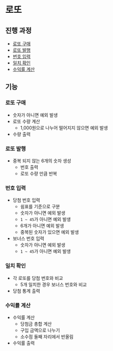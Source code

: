 # 로또

## 진행 과정

- [로또 구매](#로또-구매)
- [로또 발행](#로또-발행)
- [번호 입력](#번호-입력)
- [일치 확인](#일치-확인)
- [수익률 계산](#수익률-계산)

## 기능

### 로또 구매

- 숫자가 아니면 예외 발생
- 로또 수량 계산
  - 1,000원으로 나누어 떨어지지 않으면 예외 발생
- 수량 출력

### 로또 발행

- 중복 되지 않는 6개의 숫자 생성
  - 번호 출력
  - 로또 수량 만큼 반복

### 번호 입력

- 당첨 번호 입력
  - 쉼표를 기준으로 구분
  - 숫자가 아니면 예외 발생
  - `1 ~ 45`가 아니면 예외 발생
  - 6개가 아니면 예외 발생
  - 중복된 숫자가 있으면 예외 발생
- 보너스 번호 입력
  - 숫자가 아니면 예외 발생
  - `1 ~ 45`가 아니면 예외 발생

### 일치 확인

- 각 로또를 당첨 번호와 비교
  - 5개 일치한 경우 보너스 번호와 비교
- 당첨 통계 출력

### 수익률 계산

- 수익률 계산
  - 당첨금 총합 계산
  - 구입 금액으로 나누기
  - 소수점 둘째 자리에서 반올림
- 수익률 출력
